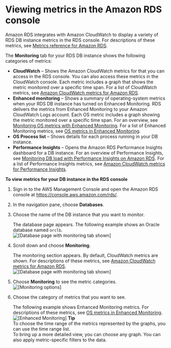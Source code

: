 # Viewing metrics in the Amazon RDS console<a name="USER_Monitoring"></a>

Amazon RDS integrates with Amazon CloudWatch to display a variety of RDS DB instance metrics in the RDS console\. For descriptions of these metrics, see [Metrics reference for Amazon RDS](metrics-reference.md)\.

The **Monitoring** tab for your RDS DB instance shows the following categories of metrics:
+ **CloudWatch** – Shows the Amazon CloudWatch metrics for that you can access in the RDS console\. You can also access these metrics in the CloudWatch console\. Each metric includes a graph that shows the metric monitored over a specific time span\. For a list of CloudWatch metrics,  see [Amazon CloudWatch metrics for Amazon RDS](rds-metrics.md)\.
+ **Enhanced monitoring** – Shows a summary of operating\-system metrics when your RDS DB instance has turned on Enhanced Monitoring\. RDS delivers the metrics from Enhanced Monitoring to your Amazon CloudWatch Logs account\. Each OS metric includes a graph showing the metric monitored over a specific time span\. For an overview, see [Monitoring OS metrics with Enhanced Monitoring](USER_Monitoring.OS.md)\. For a list of Enhanced Monitoring metrics, see [OS metrics in Enhanced Monitoring](USER_Monitoring-Available-OS-Metrics.md)\.
+ **OS Process list** – Shows details for each process running in your DB instance\.
+ **Performance Insights** – Opens the Amazon RDS Performance Insights dashboard for a DB instance\. For an overview of Performance Insights, see [Monitoring DB load with Performance Insights on Amazon RDS](USER_PerfInsights.md)\. For a list of Performance Insights metrics, see [Amazon CloudWatch metrics for Performance Insights](USER_PerfInsights.Cloudwatch.md)\.

**To view metrics for your DB instance in the RDS console**

1. Sign in to the AWS Management Console and open the Amazon RDS console at [https://console\.aws\.amazon\.com/rds/](https://console.aws.amazon.com/rds/)\.

1. In the navigation pane, choose **Databases**\.

1. Choose the name of the DB instance that you want to monitor\.

   The database page appears\. The following example shows an Oracle database named `orclb`\.  
![\[Database page with monitoring tab shown\]](http://docs.aws.amazon.com/AmazonRDS/latest/UserGuide/images/oracle-with-monitoring-tab.png)

1. Scroll down and choose **Monitoring**\.

   The monitoring section appears\. By default, CloudWatch metrics are shown\. For descriptions of these metrics, see  [Amazon CloudWatch metrics for Amazon RDS](rds-metrics.md)\.  
![\[Database page with monitoring tab shown\]](http://docs.aws.amazon.com/AmazonRDS/latest/UserGuide/images/oracle-monitoring-subpage.png)

1. Choose **Monitoring** to see the metric categories\.  
![\[Monitoring options\]](http://docs.aws.amazon.com/AmazonRDS/latest/UserGuide/images/monitoring-options.png)

1. Choose the category of metrics that you want to see\.

   The following example shows Enhanced Monitoring metrics\. For descriptions of these metrics, see [OS metrics in Enhanced Monitoring](USER_Monitoring-Available-OS-Metrics.md)\.  
![\[Enhanced Monitoring\]](http://docs.aws.amazon.com/AmazonRDS/latest/UserGuide/images/oracle-em-metrics.png)
**Tip**  
To choose the time range of the metrics represented by the graphs, you can use the time range list\.  
To bring up a more detailed view, you can choose any graph\. You can also apply metric\-specific filters to the data\. 